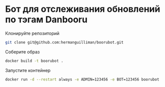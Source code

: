 # Бот для отслеживания обновлений по тэгам Danbooru

Клонируйте репозиторий

```bash
git clone git@github.com:hermanguilliman/boorubot.git
```

Соберите образ

```bash
docker build -t boorubot .
```

Запустите контейнер

```bash
docker run -d --restart always -e ADMIN=123456 -e BOT=123456 boorubot
